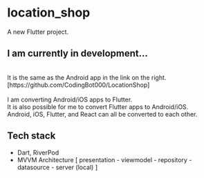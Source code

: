 # location_shop

A new Flutter project.

## I am currently in development...

</br>
It is the same as the Android app in the link on the right.   [https://github.com/CodingBot000/LocationShop]
</br></br>
I am converting Android/iOS apps to Flutter.
</br>
It is also possible for me to convert Flutter apps to Android/iOS.
</br>
Android, iOS, Flutter, and React can all be converted to each other.



## Tech stack
- Dart, RiverPod
- MVVM Architecture  [ presentation - viewmodel - repository - datasource - server (local) ]
